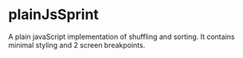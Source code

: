 # plainJsSprint
A plain javaScript implementation of shuffling and sorting. It contains minimal styling and 2 screen breakpoints.
